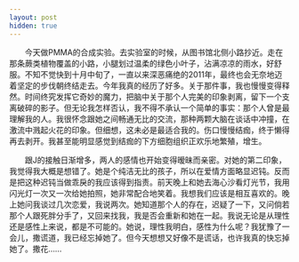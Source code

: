 ```yaml
---
layout: post
hidden: true
---
```

　　今天做PMMA的合成实验。去实验室的时候，从图书馆北侧小路抄近。走在那条蕨类植物覆盖的小路，小腿划过温柔的绿色小叶子，沾满凉凉的雨水，好舒服。不知不觉快到十月中旬了，一直以来深恶痛绝的2011年，最终也会无奈地迈着坚定的步伐朝终结走去。今年我真的经历了好多。关于那件事，我也慢慢变得释然。时间终究发挥它奇妙的魔力，把脑中关于那个人完美的印象剥离，留下一个支离破碎的影子。但无论我怎样否认，我不得不承认一个简单的事实：那个人曾是最理解我的人。我很怀念跟她之间畅通无比的交流，那种两颗大脑在谈话中冲撞，在激流中溅起火花的印象。但细想，这未必是最适合我的。伤口慢慢结痂，终于懒得再去剥开。我甚至能明显感觉到结痂的下方细胞组织正欢乐地繁殖，增生。

　　跟J的接触日渐增多，两人的感情也开始变得暧昧而亲密。对她的第二印象，我觉得我大概是想错了。她是个纯洁无比的孩子，所以在爱情方面略显迟钝。反而是把这种迟钝当做乖戾的我应该得到指责。前天晚上和她去海心沙看灯光节，我用闪光灯一次又一次给她拍照，她非常配合地笑着。我想我们应该是相互喜欢的。晚上她问我谈过几次恋爱，我说两次。她知道那个人的存在，迟疑了一下，又问倘若那个人跟死胖分手了，又回来找我，我是否会重新和她在一起。我说无论是从理性还是感性上来说，都是不可能的。她说，理性我明白，感性为什么呢？我犹豫了一会儿，撒谎道，我已经忘掉她了。但今天想想又好像不是谎话，也许我真的快忘掉她了。撒花……